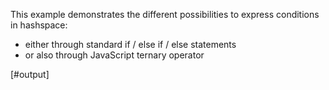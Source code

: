 
This example demonstrates the different possibilities to express conditions in hashspace:

- either through standard if / else if / else statements
- or also through JavaScript ternary operator

[#output]

